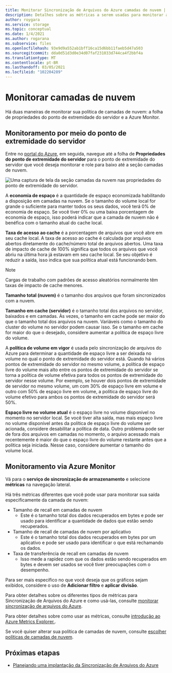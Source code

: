 ```yaml
---
title: Monitorar Sincronização de Arquivos do Azure camadas de nuvem | Microsoft Docs
description: Detalhes sobre as métricas a serem usadas para monitorar as políticas de camadas de nuvem.
author: roygara
ms.service: storage
ms.topic: conceptual
ms.date: 1/4/2021
ms.author: rogarana
ms.subservice: files
ms.openlocfilehash: 93e9d9a552ab1bff16ca15d6bb11faeb5d47a503
ms.sourcegitcommit: dda0d51d3d0e34d07faf231033d744ca4f2bbf4a
ms.translationtype: MT
ms.contentlocale: pt-BR
ms.lasthandoff: 03/05/2021
ms.locfileid: "102204289"
---
```

# <a name="monitor-cloud-tiering"></a>Monitorar camadas de nuvem
Há duas maneiras de monitorar sua política de camadas de nuvem: a folha de propriedades do ponto de extremidade do servidor e a Azure Monitor.

## <a name="monitoring-via-server-endpoint"></a>Monitoramento por meio do ponto de extremidade do servidor

Entre no [portal do Azure](https://portal.azure.com/), em seguida, navegue até a folha de **Propriedades do ponto de extremidade do servidor** para o ponto de extremidade do servidor que você deseja monitorar e role para baixo até a seção camadas de nuvem. 

![Uma captura de tela da seção camadas da nuvem nas propriedades do ponto de extremidade do servidor.](media/storage-sync-monitoring-cloud-tiering/cloud-tiering-monitoring-5.png)

A **economia de espaço** é a quantidade de espaço economizada habilitando a disposição em camadas na nuvem. Se o tamanho do volume local for grande o suficiente para manter todos os seus dados, você terá 0% de economia de espaço. Se você tiver 0% ou uma baixa porcentagem de economia de espaço, isso poderá indicar que a camada de nuvem não é benéfica com o tamanho atual do cache local. 

**Taxa de acesso ao cache** é a porcentagem de arquivos que você abre em seu cache local. A taxa de acesso ao cache é calculada por arquivos abertos diretamente do cache/número total de arquivos abertos. Uma taxa de impacto de cache de 100% significa que todos os arquivos que você abriu na última hora já estavam em seu cache local. Se seu objetivo é reduzir a saída, isso indica que sua política atual está funcionando bem.

> [!NOTE]
> Cargas de trabalho com padrões de acesso aleatórios normalmente têm taxas de impacto de cache menores. 

**Tamanho total (nuvem)** é o tamanho dos arquivos que foram sincronizados com a nuvem. 

**Tamanho em cache (servidor)** é o tamanho total dos arquivos no servidor, baixados e em camadas. Às vezes, o tamanho em cache pode ser maior do que o tamanho total dos arquivos na nuvem. Variáveis como o tamanho do cluster do volume no servidor podem causar isso. Se o tamanho em cache for maior do que o desejado, considere aumentar a política de espaço livre do volume. 

A **política de volume em vigor** é usada pelo sincronização de arquivos do Azure para determinar a quantidade de espaço livre a ser deixada no volume no qual o ponto de extremidade do servidor está. Quando há vários pontos de extremidade do servidor no mesmo volume, a política de espaço livre do volume mais alto entre os pontos de extremidade do servidor se torna a política de volume efetiva para todos os pontos de extremidade do servidor nesse volume. Por exemplo, se houver dois pontos de extremidade de servidor no mesmo volume, um com 30% de espaço livre em volume e outro com 50% de espaço livre em volume, a política de espaço livre do volume efetivo para ambos os pontos de extremidade do servidor será 50%.

**Espaço livre no volume atual** é o espaço livre no volume disponível no momento no servidor local. Se você tiver alta saída, mas mais espaço livre no volume disponível antes da política de espaço livre do volume ser acionada, considere desabilitar a política de data. Outro problema pode ser de fora dos arquivos em camadas no momento, o arquivo acessado mais recentemente é maior do que o espaço livre do volume restante antes que a política seja iniciada. Nesse caso, considere aumentar o tamanho do volume local. 

## <a name="monitoring-via-azure-monitor"></a>Monitoramento via Azure Monitor

Vá para o **serviço de sincronização de armazenamento** e selecione **métricas** na navegação lateral. 

Há três métricas diferentes que você pode usar para monitorar sua saída especificamente da camada de nuvem:

- Tamanho de recall em camadas de nuvem
    - Este é o tamanho total dos dados recuperados em bytes e pode ser usado para identificar a quantidade de dados que estão sendo recuperados.
- Tamanho de recall de camadas de nuvem por aplicativo
    - Este é o tamanho total dos dados recuperados em bytes por um aplicativo e pode ser usado para identificar o que está rechamando os dados.
- Taxa de transferência de recall em camadas de nuvem
    - Isso mede a rapidez com que os dados estão sendo recuperados em bytes e devem ser usados se você tiver preocupações com o desempenho. 

Para ser mais específico no que você deseja que os gráficos sejam exibidos, considere o uso de **Adicionar filtro** e **aplicar divisão**.
 
Para obter detalhes sobre os diferentes tipos de métricas para Sincronização de Arquivos do Azure e como usá-las, consulte [monitorar sincronização de arquivos do Azure](storage-sync-files-monitoring.md).

Para obter detalhes sobre como usar as métricas, consulte [introdução ao Azure Metrics Explorer.](https://docs.microsoft.com/azure/azure-monitor/platform/metrics-getting-started).

Se você quiser alterar sua política de camadas de nuvem, consulte [escolher políticas de camadas de nuvem](storage-sync-choose-cloud-tiering-policies.md).

## <a name="next-steps"></a>Próximas etapas
* [Planejando uma implantação da Sincronização de Arquivos do Azure](storage-sync-files-planning.md)